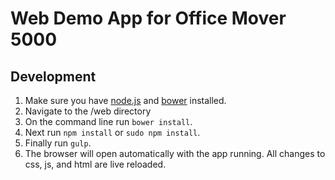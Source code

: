 # Web Demo App for Office Mover 5000

## Development
1. Make sure you have [node.js](http://nodejs.org/) and [bower](http://bower.io/) installed.
2. Navigate to the /web directory
3. On the command line run ```bower install```.
4. Next run ```npm install``` or ```sudo npm install```.
5. Finally run ```gulp```.
6. The browser will open automatically with the app running. All changes to css, js, and html are live reloaded.
